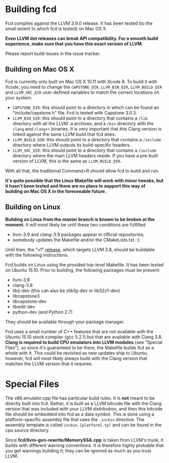 # Building fcd

Fcd compiles against the LLVM 3.9.0 release. It has been tested (to the small
extent to which fcd is tested) on Mac OS X.

**Even LLVM dot releases can break API compatibility. For a smooth build
experience, make sure that you have this exact version of LLVM.**

Please report build issues in the issue tracker.

## Building on Mac OS X

Fcd is currently only built on Mac OS X 10.11 with Xcode 8. To build it with
Xcode, you need to change the `CAPSTONE_DIR`, `LLVM_BIN_DIR`, `LLVM_BUILD_DIR`
and `LLVM_SRC_DIR` user-defined variables to match the correct locations on
your system.

* `CAPSTONE_DIR`: this should point to a directory in which can be found an
  "include/capstone.h" file. Fcd is tested with Capstone 3.0.3.
* `LLVM_BIN_DIR`: this should point to a directory that contains a `/lib`
  directory with all the LLVM .a archives, and a `/bin` directory with the
  `clang` and `clang++` binaries. It is very important that *this* Clang version
  is linked against the same LLVM build that fcd does.
* `LLVM_BUILD_DIR`: this should point to a directory that contains a `/include`
  directory where LLVM outputs its build-specific headers.
* `LLVM_SRC_DIR`: this should point to a directory that contains a `/include`
  directory where the main LLVM headers reside. If you have a pre-built version
  of LLVM, this is the same as `LLVM_BUILD_DIR`.

With all that, the traditional Command+R should allow fcd to build and run.

**It's quite possible that the Linux Makefile will work with minor tweaks, but
it hasn't been tested and there are no plans to support this way of building on
Mac OS X in the foreseeable future.**

## Building on Linux

**Building on Linux from the master branch is known to be broken at the
moment.** It will most likely be until these two conditions are fulfilled:

* llvm-3.9 and clang-3.9 packages appear in official repositories;
* somebody updates the Makefile and/or the CMakeLists.txt. :)

Until then, the "v1" [release][1], which targets LLVM 3.8, should be buildable
with the following instructions.

Fcd builds on Linux using the provided top-level Makefile. It has been tested on
Ubuntu 15.10. Prior to building, the following packages must be present:

* llvm-3.8
* clang-3.8
* libz-dev (this can also be zlib1g-dev or lib32z1-dev)
* libcapstone3
* libcapstone-dev
* libedit-dev
* python-dev (and Python 2.7)

They should be available through your package manager.

Fcd uses a small number of C++ features that are not available with the Ubuntu
15.10 stock compiler (gcc 5.2.1) but that are available with Clang 3.8. **Clang
is required to build CPU emulators into LLVM modules** (see "Special Files"), so
since it's guaranteed to be there, the Makefile builds fcd as a whole with it.
This could be revisited as new updates ship to Ubuntu; however, fcd will most
likely always build with the Clang version that matches the LLVM version that it
requires.

# Special Files

The x86.emulator.cpp file has particular build rules. It is **not** meant to be
directly built into fcd. Rather, it is built as a LLVM bitcode file with
the Clang version that was included with your LLVM distribution, and then this
bitcode file should be embedded into fcd as a data symbol. This is done using
a platform-specific assembly file that uses the `.incbin` directive. The
assembly template is called `incbin.[platform].tpl` and can be found in the cpu
source directory.

Since **fcd/llvm-gvn-rewrite/MemorySSA.cpp** is taken from LLVM's trunk, it
builds with different warning conventions. It is therefore highly probable that
you get warnings building it; they can be ignored as much as you trust LLVM.

  [1]: https://github.com/zneak/fcd/releases